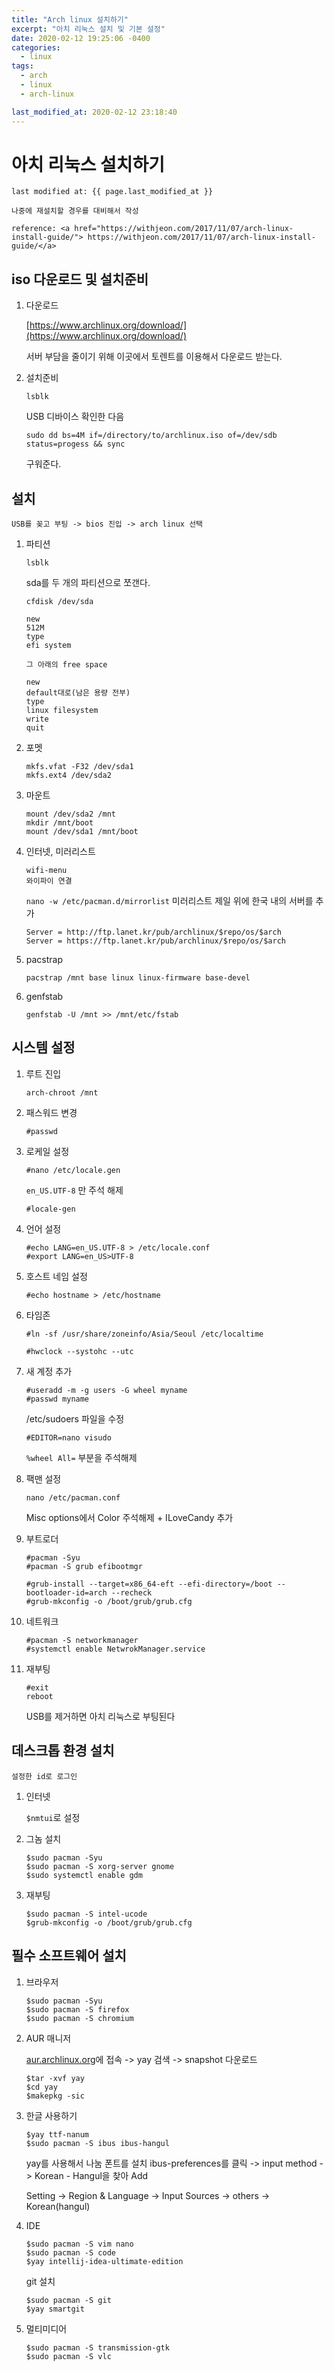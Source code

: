```yaml
---
title: "Arch linux 설치하기"
excerpt: "아치 리눅스 설치 및 기본 설정"
date: 2020-02-12 19:25:06 -0400
categories: 
  - linux
tags:
  - arch
  - linux
  - arch-linux

last_modified_at: 2020-02-12 23:18:40
---
```


# 아치 리눅스 설치하기

    last modified at: {{ page.last_modified_at }}

    나중에 재설치할 경우를 대비해서 작성

    reference: <a href="https://withjeon.com/2017/11/07/arch-linux-install-guide/"> https://withjeon.com/2017/11/07/arch-linux-install-guide/</a>

## iso 다운로드 및 설치준비

1. 다운로드

    [https://www.archlinux.org/download/](https://www.archlinux.org/download/)

    서버 부담을 줄이기 위해 이곳에서 토렌트를 이용해서 다운로드 받는다.

2. 설치준비

    `lsblk`

    USB 디바이스 확인한 다음

    `sudo dd bs=4M if=/directory/to/archlinux.iso of=/dev/sdb status=progess && sync`

    구워준다.

## 설치

    USB를 꽂고 부팅 -> bios 진입 -> arch linux 선택

1. 파티션

    `lsblk`

    sda를 두 개의 파티션으로 쪼갠다.

    `cfdisk /dev/sda`

    ```
    new
    512M
    type
    efi system

    그 아래의 free space

    new
    default대로(남은 용량 전부)
    type
    linux filesystem
    write
    quit
    ```

2. 포멧

    ```
    mkfs.vfat -F32 /dev/sda1
    mkfs.ext4 /dev/sda2
    ```

3. 마운트

    ```
    mount /dev/sda2 /mnt
    mkdir /mnt/boot
    mount /dev/sda1 /mnt/boot
    ```

4. 인터넷, 미러리스트

    ```
    wifi-menu
    와이파이 연결
    ```

    `nano -w /etc/pacman.d/mirrorlist`
    미러리스트 제일 위에 한국 내의 서버를 추가
    ```
    Server = http://ftp.lanet.kr/pub/archlinux/$repo/os/$arch
    Server = https://ftp.lanet.kr/pub/archlinux/$repo/os/$arch
    ```

5. pacstrap

    `pacstrap /mnt base linux linux-firmware base-devel`

6. genfstab

    `genfstab -U /mnt >> /mnt/etc/fstab`

## 시스템 설정

1. 루트 진입

    `arch-chroot /mnt`

2. 패스워드 변경

    `#passwd`

3. 로케일 설정

    `#nano /etc/locale.gen`

    `en_US.UTF-8` 만 주석 해제

    `#locale-gen`

4. 언어 설정

    ```
    #echo LANG=en_US.UTF-8 > /etc/locale.conf
    #export LANG=en_US>UTF-8
    ```

5. 호스트 네임 설정

    `#echo hostname > /etc/hostname`

6. 타임존

    `#ln -sf /usr/share/zoneinfo/Asia/Seoul /etc/localtime`

    `#hwclock --systohc --utc`

7. 새 계정 추가
    ```
    #useradd -m -g users -G wheel myname
    #passwd myname
    ```
    
    /etc/sudoers 파일을 수정
    ```
    #EDITOR=nano visudo
    ```

    `%wheel All=` 부분을 주석해제

8. 팩맨 설정

    `nano /etc/pacman.conf`

    Misc options에서 Color 주석해제 + ILoveCandy 추가

9. 부트로더

    ```
    #pacman -Syu
    #pacman -S grub efibootmgr

    #grub-install --target=x86_64-eft --efi-directory=/boot --bootloader-id=arch --recheck
    #grub-mkconfig -o /boot/grub/grub.cfg
    ```

10. 네트워크

    ```
    #pacman -S networkmanager
    #systemctl enable NetwrokManager.service
    ```

11. 재부팅

    ```
    #exit
    reboot
    ```

    USB를 제거하면 아치 리눅스로 부팅된다


## 데스크톱 환경 설치

    설정한 id로 로그인

1. 인터넷

    `$nmtui`로 설정

2. 그놈 설치

    ```
    $sudo pacman -Syu
    $sudo pacman -S xorg-server gnome
    $sudo systemctl enable gdm
    ```

3. 재부팅

    ```
    $sudo pacman -S intel-ucode
    $grub-mkconfig -o /boot/grub/grub.cfg
    ```

## 필수 소프트웨어 설치

1. 브라우저

    ```
    $sudo pacman -Syu
    $sudo pacman -S firefox
    $sudo pacman -S chromium
    ```

2. AUR 매니저

    [aur.archlinux.org](aur.archlinux.org)에 접속 -> yay 검색 -> snapshot 다운로드

    ```
    $tar -xvf yay
    $cd yay
    $makepkg -sic
    ```

3. 한글 사용하기

    ```
    $yay ttf-nanum
    $sudo pacman -S ibus ibus-hangul
    ```
    yay를 사용해서 나눔 폰트를 설치
    ibus-preferences를 클릭 -> input method -> Korean - Hangul을 찾아 Add

    Setting -> Region & Language -> Input Sources -> others -> Korean(hangul)

4. IDE

    ```
    $sudo pacman -S vim nano
    $sudo pacman -S code
    $yay intellij-idea-ultimate-edition
    ```

    git 설치
    ```
    $sudo pacman -S git
    $yay smartgit
    ```


5. 멀티미디어

    ```
    $sudo pacman -S transmission-gtk
    $sudo pacman -S vlc
    ```

